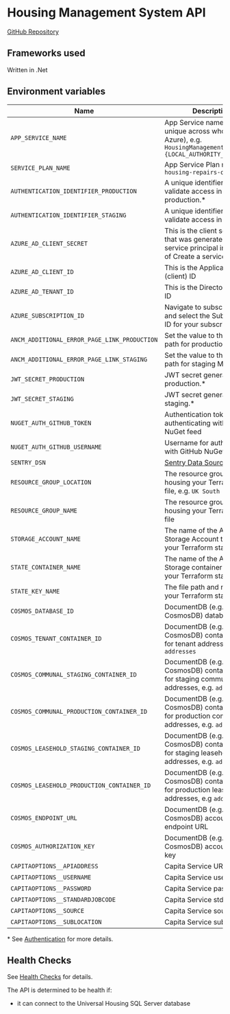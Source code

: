 # Housing Management System API

<a class="badge badge--secondary" href="https://github.com/City-of-Lincoln-Council/HousingManagementSystemApi">GitHub Repository</a>

## Frameworks used

Written in .Net

## Environment variables
| Name                                   | Description                                                                                                       |
|----------------------------------------|-------------------------------------------------------------------------------------------------------------------|
| `APP_SERVICE_NAME`                     | App Service name (must be unique across whole of Azure), e.g. `HousingManagementSystemApi-{LOCAL_AUTHORITY_NAME}` |
| `SERVICE_PLAN_NAME`                    | App Service Plan name, e.g. `housing-repairs-online`                                                              |
| `AUTHENTICATION_IDENTIFIER_PRODUCTION` | A unique identifier used to validate access in production.*                                                       |
| `AUTHENTICATION_IDENTIFIER_STAGING`    | A unique identifier used to validate access in staging.*                                                          |
| `AZURE_AD_CLIENT_SECRET`               | This is the client secret value that was generated for the service principal in section 4 of Create a service     |
| `AZURE_AD_CLIENT_ID`                   | This is the Application (client) ID                                                                               |
| `AZURE_AD_TENANT_ID`                   | This is the Directory (tenant) ID                                                                                 |
| `AZURE_SUBSCRIPTION_ID`                | Navigate to subscriptions and select the Subscription ID for your subscription                                    |
| `ANCM_ADDITIONAL_ERROR_PAGE_LINK_PRODUCTION`  | Set the value to the correct path for production Module                                          |
| `ANCM_ADDITIONAL_ERROR_PAGE_LINK_STAGING`  | Set the value to the correct path for staging Module                                                |
| `JWT_SECRET_PRODUCTION`                | JWT secret generated for for production.*                                                                         |
| `JWT_SECRET_STAGING`                   | JWT secret generated for for staging.*                                                                            |
| `NUGET_AUTH_GITHUB_TOKEN`              | Authentication token for authenticating with GitHub NuGet feed                                                    |
| `NUGET_AUTH_GITHUB_USERNAME`           | Username for authenticating with GitHub NuGet feed                                                                |
| `SENTRY_DSN`                           | [Sentry Data Source Name](https://docs.sentry.io/product/sentry-basics/dsn-explainer/)                            |
| `RESOURCE_GROUP_LOCATION`              | The resource group location housing your Terraform state file, e.g. `UK South`                                    |
| `RESOURCE_GROUP_NAME`                  | The resource group name housing your Terraform state file                                                         |
| `STORAGE_ACCOUNT_NAME`                 | The name of the Azure Storage Account to house your Terraform state file                                          |
| `STATE_CONTAINER_NAME`                 | The name of the Azure Blob Storage container to house your Terraform state file                                   |
| `STATE_KEY_NAME`                       | The file path and name of your Terraform state file                                                               |
| `COSMOS_DATABASE_ID`                   | DocumentDB (e.g. CosmosDB) database name                                                                          |
| `COSMOS_TENANT_CONTAINER_ID`           | DocumentDB (e.g. CosmosDB) container name for tenant addresses, e.g. `addresses`                                  |
| `COSMOS_COMMUNAL_STAGING_CONTAINER_ID`    | DocumentDB (e.g. CosmosDB) container name for staging communal addresses, e.g. `addresses`                     |
| `COSMOS_COMMUNAL_PRODUCTION_CONTAINER_ID` | DocumentDB (e.g. CosmosDB) container name for production communal addresses, e.g. `addresses`                  |
| `COSMOS_LEASEHOLD_STAGING_CONTAINER_ID`   | DocumentDB (e.g. CosmosDB) container name for staging leasehold addresses, e.g. `addresses`                    |
| `COSMOS_LEASEHOLD_PRODUCTION_CONTAINER_ID`| DocumentDB (e.g. CosmosDB) container name for production leasehold addresses, e.g `addresses`                  |
| `COSMOS_ENDPOINT_URL`                  | DocumentDB (e.g. CosmosDB) account endpoint URL                                                                   |
| `COSMOS_AUTHORIZATION_KEY`             | DocumentDB (e.g. CosmosDB) account primary key                                                                    |
| `CAPITAOPTIONS__APIADDRESS`            | Capita Service URL                                                                                                |
| `CAPITAOPTIONS__USERNAME`              | Capita Service username                                                                                           |
| `CAPITAOPTIONS__PASSWORD`              | Capita Service password                                                                                           |
| `CAPITAOPTIONS__STANDARDJOBCODE`       | Capita Service stdjobcode                                                                                         |
| `CAPITAOPTIONS__SOURCE`                | Capita Service source                                                                                             |
| `CAPITAOPTIONS__SUBLOCATION`           | Capita Service sublocation                                                                                        |

\* See [Authentication](../apis/authentication) for more details.

## Health Checks

See [Health Checks](../apis/health-checks) for details.

The API is determined to be health if:

- it can connect to the Universal Housing SQL Server database
